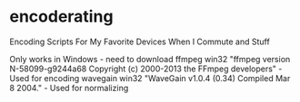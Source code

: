 # encoderating
Encoding Scripts For My Favorite Devices When I Commute and Stuff

Only works in Windows - need to download
ffmpeg win32 "ffmpeg version N-58099-g9244a68 Copyright (c) 2000-2013 the FFmpeg developers" - Used for encoding
wavegain win32 "WaveGain v1.0.4 (0.34) Compiled Mar  8 2004." - Used for normalizing

